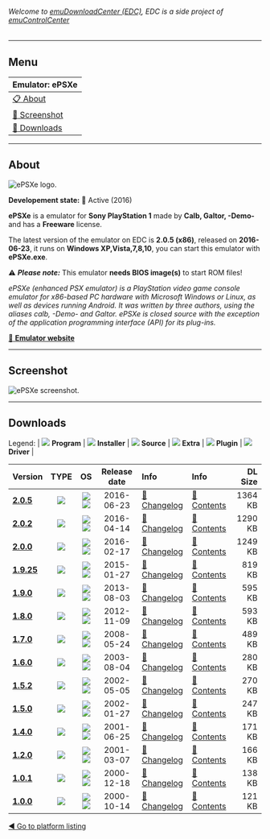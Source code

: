 ###### Welcome to [emuDownloadCenter (EDC)](https://github.com/PhoenixInteractiveNL/emuDownloadCenter/wiki/), EDC is a side project of [emuControlCenter](https://github.com/PhoenixInteractiveNL/emuControlCenter/wiki/)
***
## Menu
| **Emulator: ePSXe** |
|:---------|
| [:clipboard: About](#about) |
| [:sunrise: Screenshot](#screen) |
| [:floppy_disk: Downloads](#downloads) |
***
## About
![](https://github.com/PhoenixInteractiveNL/emuDownloadCenter/wiki/images_emulator/epsxe_logo_200.jpg "ePSXe logo.")

**Developement state:** :large_blue_circle: Active (2016)

**ePSXe** is a emulator for **Sony PlayStation 1** made by **Calb, Galtor, -Demo-** and has a **Freeware** license.

The latest version of the emulator on EDC is **2.0.5 (x86)**, released on **2016-06-23**, it runs on **Windows XP,Vista,7,8,10**, you can start this emulator with **ePSXe.exe**.

:warning: _**Please note:**_ This emulator **needs BIOS image(s)** to start ROM files!

_ePSXe (enhanced PSX emulator) is a PlayStation video game console emulator for x86-based PC hardware with Microsoft Windows or Linux, as well as devices running Android. It was written by three authors, using the aliases calb, -Demo- and Galtor. ePSXe is closed source with the exception of the application programming interface (API) for its plug-ins._

[:link: **Emulator website**](http://www.epsxe.com/)
***
## Screenshot
![](https://raw.githubusercontent.com/PhoenixInteractiveNL/emuDownloadCenter/master/hooks/epsxe/emulator_screen_01.jpg "ePSXe screenshot.")
***
## Downloads
Legend:
| ![](https://raw.githubusercontent.com/wiki/PhoenixInteractiveNL/emuDownloadCenter/images_misc/icon_program_24.png) **Program** | 
![](https://raw.githubusercontent.com/wiki/PhoenixInteractiveNL/emuDownloadCenter/images_misc/icon_installer_24.png) **Installer** | 
![](https://raw.githubusercontent.com/wiki/PhoenixInteractiveNL/emuDownloadCenter/images_misc/icon_source_code_24.png) **Source** | 
![](https://raw.githubusercontent.com/wiki/PhoenixInteractiveNL/emuDownloadCenter/images_misc/icon_extra_24.png) **Extra** | 
![](https://raw.githubusercontent.com/wiki/PhoenixInteractiveNL/emuDownloadCenter/images_misc/icon_plugin_24.png) **Plugin** | 
![](https://raw.githubusercontent.com/wiki/PhoenixInteractiveNL/emuDownloadCenter/images_misc/icon_driver_24.png) **Driver** | 


| Version  | TYPE | OS | Release date  | Info       | Info       | DL Size    |
|:---------|:----:|:--:|:-------------:|:-----------|:-----------|-----------:|
| [**2.0.5**](https://github.com/PhoenixInteractiveNL/edc-repo0001/raw/master/epsxe/2.0.5.7z) | ![](https://raw.githubusercontent.com/wiki/PhoenixInteractiveNL/emuDownloadCenter/images_misc/icon_program_24.png) | ![](https://raw.githubusercontent.com/wiki/PhoenixInteractiveNL/emuDownloadCenter/images_misc/logo_windows_24.png)![](https://raw.githubusercontent.com/wiki/PhoenixInteractiveNL/emuDownloadCenter/images_misc/icon_32-bit_24.png) | 2016-06-23 | [:page_facing_up: Changelog](https://github.com/PhoenixInteractiveNL/edc-repo0001/blob/master/epsxe/2.0.5_changelog.txt) | [:mag_right: Contents](https://github.com/PhoenixInteractiveNL/edc-repo0001/blob/master/epsxe/2.0.5_contents.txt) | 1364 KB |
| [**2.0.2**](https://github.com/PhoenixInteractiveNL/edc-repo0001/raw/master/epsxe/2.0.2.7z) | ![](https://raw.githubusercontent.com/wiki/PhoenixInteractiveNL/emuDownloadCenter/images_misc/icon_program_24.png) | ![](https://raw.githubusercontent.com/wiki/PhoenixInteractiveNL/emuDownloadCenter/images_misc/logo_windows_24.png)![](https://raw.githubusercontent.com/wiki/PhoenixInteractiveNL/emuDownloadCenter/images_misc/icon_32-bit_24.png) | 2016-04-14 | [:page_facing_up: Changelog](https://github.com/PhoenixInteractiveNL/edc-repo0001/blob/master/epsxe/2.0.2_changelog.txt) | [:mag_right: Contents](https://github.com/PhoenixInteractiveNL/edc-repo0001/blob/master/epsxe/2.0.2_contents.txt) | 1290 KB |
| [**2.0.0**](https://github.com/PhoenixInteractiveNL/edc-repo0001/raw/master/epsxe/2.0.0.7z) | ![](https://raw.githubusercontent.com/wiki/PhoenixInteractiveNL/emuDownloadCenter/images_misc/icon_program_24.png) | ![](https://raw.githubusercontent.com/wiki/PhoenixInteractiveNL/emuDownloadCenter/images_misc/logo_windows_24.png)![](https://raw.githubusercontent.com/wiki/PhoenixInteractiveNL/emuDownloadCenter/images_misc/icon_32-bit_24.png) | 2016-02-17 | [:page_facing_up: Changelog](https://github.com/PhoenixInteractiveNL/edc-repo0001/blob/master/epsxe/2.0.0_changelog.txt) | [:mag_right: Contents](https://github.com/PhoenixInteractiveNL/edc-repo0001/blob/master/epsxe/2.0.0_contents.txt) | 1249 KB |
| [**1.9.25**](https://github.com/PhoenixInteractiveNL/edc-repo0001/raw/master/epsxe/1.9.25.7z) | ![](https://raw.githubusercontent.com/wiki/PhoenixInteractiveNL/emuDownloadCenter/images_misc/icon_program_24.png) | ![](https://raw.githubusercontent.com/wiki/PhoenixInteractiveNL/emuDownloadCenter/images_misc/logo_windows_24.png)![](https://raw.githubusercontent.com/wiki/PhoenixInteractiveNL/emuDownloadCenter/images_misc/icon_32-bit_24.png) | 2015-01-27 | [:page_facing_up: Changelog](https://github.com/PhoenixInteractiveNL/edc-repo0001/blob/master/epsxe/1.9.25_changelog.txt) | [:mag_right: Contents](https://github.com/PhoenixInteractiveNL/edc-repo0001/blob/master/epsxe/1.9.25_contents.txt) | 819 KB |
| [**1.9.0**](https://github.com/PhoenixInteractiveNL/edc-repo0001/raw/master/epsxe/1.9.0.7z) | ![](https://raw.githubusercontent.com/wiki/PhoenixInteractiveNL/emuDownloadCenter/images_misc/icon_program_24.png) | ![](https://raw.githubusercontent.com/wiki/PhoenixInteractiveNL/emuDownloadCenter/images_misc/logo_windows_24.png)![](https://raw.githubusercontent.com/wiki/PhoenixInteractiveNL/emuDownloadCenter/images_misc/icon_32-bit_24.png) | 2013-08-03 | [:page_facing_up: Changelog](https://github.com/PhoenixInteractiveNL/edc-repo0001/blob/master/epsxe/1.9.0_changelog.txt) | [:mag_right: Contents](https://github.com/PhoenixInteractiveNL/edc-repo0001/blob/master/epsxe/1.9.0_contents.txt) | 595 KB |
| [**1.8.0**](https://github.com/PhoenixInteractiveNL/edc-repo0001/raw/master/epsxe/1.8.0.7z) | ![](https://raw.githubusercontent.com/wiki/PhoenixInteractiveNL/emuDownloadCenter/images_misc/icon_program_24.png) | ![](https://raw.githubusercontent.com/wiki/PhoenixInteractiveNL/emuDownloadCenter/images_misc/logo_windows_24.png)![](https://raw.githubusercontent.com/wiki/PhoenixInteractiveNL/emuDownloadCenter/images_misc/icon_32-bit_24.png) | 2012-11-09 | [:page_facing_up: Changelog](https://github.com/PhoenixInteractiveNL/edc-repo0001/blob/master/epsxe/1.8.0_changelog.txt) | [:mag_right: Contents](https://github.com/PhoenixInteractiveNL/edc-repo0001/blob/master/epsxe/1.8.0_contents.txt) | 593 KB |
| [**1.7.0**](https://github.com/PhoenixInteractiveNL/edc-repo0001/raw/master/epsxe/1.7.0.7z) | ![](https://raw.githubusercontent.com/wiki/PhoenixInteractiveNL/emuDownloadCenter/images_misc/icon_program_24.png) | ![](https://raw.githubusercontent.com/wiki/PhoenixInteractiveNL/emuDownloadCenter/images_misc/logo_windows_24.png)![](https://raw.githubusercontent.com/wiki/PhoenixInteractiveNL/emuDownloadCenter/images_misc/icon_32-bit_24.png) | 2008-05-24 | [:page_facing_up: Changelog](https://github.com/PhoenixInteractiveNL/edc-repo0001/blob/master/epsxe/1.7.0_changelog.txt) | [:mag_right: Contents](https://github.com/PhoenixInteractiveNL/edc-repo0001/blob/master/epsxe/1.7.0_contents.txt) | 489 KB |
| [**1.6.0**](https://github.com/PhoenixInteractiveNL/edc-repo0001/raw/master/epsxe/1.6.0.7z) | ![](https://raw.githubusercontent.com/wiki/PhoenixInteractiveNL/emuDownloadCenter/images_misc/icon_program_24.png) | ![](https://raw.githubusercontent.com/wiki/PhoenixInteractiveNL/emuDownloadCenter/images_misc/logo_windows_24.png)![](https://raw.githubusercontent.com/wiki/PhoenixInteractiveNL/emuDownloadCenter/images_misc/icon_32-bit_24.png) | 2003-08-04 | [:page_facing_up: Changelog](https://github.com/PhoenixInteractiveNL/edc-repo0001/blob/master/epsxe/1.6.0_changelog.txt) | [:mag_right: Contents](https://github.com/PhoenixInteractiveNL/edc-repo0001/blob/master/epsxe/1.6.0_contents.txt) | 280 KB |
| [**1.5.2**](https://github.com/PhoenixInteractiveNL/edc-repo0001/raw/master/epsxe/1.5.2.7z) | ![](https://raw.githubusercontent.com/wiki/PhoenixInteractiveNL/emuDownloadCenter/images_misc/icon_program_24.png) | ![](https://raw.githubusercontent.com/wiki/PhoenixInteractiveNL/emuDownloadCenter/images_misc/logo_windows_24.png)![](https://raw.githubusercontent.com/wiki/PhoenixInteractiveNL/emuDownloadCenter/images_misc/icon_32-bit_24.png) | 2002-05-05 | [:page_facing_up: Changelog](https://github.com/PhoenixInteractiveNL/edc-repo0001/blob/master/epsxe/1.5.2_changelog.txt) | [:mag_right: Contents](https://github.com/PhoenixInteractiveNL/edc-repo0001/blob/master/epsxe/1.5.2_contents.txt) | 270 KB |
| [**1.5.0**](https://github.com/PhoenixInteractiveNL/edc-repo0001/raw/master/epsxe/1.5.0.7z) | ![](https://raw.githubusercontent.com/wiki/PhoenixInteractiveNL/emuDownloadCenter/images_misc/icon_program_24.png) | ![](https://raw.githubusercontent.com/wiki/PhoenixInteractiveNL/emuDownloadCenter/images_misc/logo_windows_24.png)![](https://raw.githubusercontent.com/wiki/PhoenixInteractiveNL/emuDownloadCenter/images_misc/icon_32-bit_24.png) | 2002-01-27 | [:page_facing_up: Changelog](https://github.com/PhoenixInteractiveNL/edc-repo0001/blob/master/epsxe/1.5.0_changelog.txt) | [:mag_right: Contents](https://github.com/PhoenixInteractiveNL/edc-repo0001/blob/master/epsxe/1.5.0_contents.txt) | 247 KB |
| [**1.4.0**](https://github.com/PhoenixInteractiveNL/edc-repo0001/raw/master/epsxe/1.4.0.7z) | ![](https://raw.githubusercontent.com/wiki/PhoenixInteractiveNL/emuDownloadCenter/images_misc/icon_program_24.png) | ![](https://raw.githubusercontent.com/wiki/PhoenixInteractiveNL/emuDownloadCenter/images_misc/logo_windows_24.png)![](https://raw.githubusercontent.com/wiki/PhoenixInteractiveNL/emuDownloadCenter/images_misc/icon_32-bit_24.png) | 2001-06-25 | [:page_facing_up: Changelog](https://github.com/PhoenixInteractiveNL/edc-repo0001/blob/master/epsxe/1.4.0_changelog.txt) | [:mag_right: Contents](https://github.com/PhoenixInteractiveNL/edc-repo0001/blob/master/epsxe/1.4.0_contents.txt) | 171 KB |
| [**1.2.0**](https://github.com/PhoenixInteractiveNL/edc-repo0001/raw/master/epsxe/1.2.0.7z) | ![](https://raw.githubusercontent.com/wiki/PhoenixInteractiveNL/emuDownloadCenter/images_misc/icon_program_24.png) | ![](https://raw.githubusercontent.com/wiki/PhoenixInteractiveNL/emuDownloadCenter/images_misc/logo_windows_24.png)![](https://raw.githubusercontent.com/wiki/PhoenixInteractiveNL/emuDownloadCenter/images_misc/icon_32-bit_24.png) | 2001-03-07 | [:page_facing_up: Changelog](https://github.com/PhoenixInteractiveNL/edc-repo0001/blob/master/epsxe/1.2.0_changelog.txt) | [:mag_right: Contents](https://github.com/PhoenixInteractiveNL/edc-repo0001/blob/master/epsxe/1.2.0_contents.txt) | 166 KB |
| [**1.0.1**](https://github.com/PhoenixInteractiveNL/edc-repo0001/raw/master/epsxe/1.0.1.7z) | ![](https://raw.githubusercontent.com/wiki/PhoenixInteractiveNL/emuDownloadCenter/images_misc/icon_program_24.png) | ![](https://raw.githubusercontent.com/wiki/PhoenixInteractiveNL/emuDownloadCenter/images_misc/logo_windows_24.png)![](https://raw.githubusercontent.com/wiki/PhoenixInteractiveNL/emuDownloadCenter/images_misc/icon_32-bit_24.png) | 2000-12-18 | [:page_facing_up: Changelog](https://github.com/PhoenixInteractiveNL/edc-repo0001/blob/master/epsxe/1.0.1_changelog.txt) | [:mag_right: Contents](https://github.com/PhoenixInteractiveNL/edc-repo0001/blob/master/epsxe/1.0.1_contents.txt) | 138 KB |
| [**1.0.0**](https://github.com/PhoenixInteractiveNL/edc-repo0001/raw/master/epsxe/1.0.0.7z) | ![](https://raw.githubusercontent.com/wiki/PhoenixInteractiveNL/emuDownloadCenter/images_misc/icon_program_24.png) | ![](https://raw.githubusercontent.com/wiki/PhoenixInteractiveNL/emuDownloadCenter/images_misc/logo_windows_24.png)![](https://raw.githubusercontent.com/wiki/PhoenixInteractiveNL/emuDownloadCenter/images_misc/icon_32-bit_24.png) | 2000-10-14 | [:page_facing_up: Changelog](https://github.com/PhoenixInteractiveNL/edc-repo0001/blob/master/epsxe/1.0.0_changelog.txt) | [:mag_right: Contents](https://github.com/PhoenixInteractiveNL/edc-repo0001/blob/master/epsxe/1.0.0_contents.txt) | 121 KB |

[:arrow_backward: Go to platform listing](https://github.com/PhoenixInteractiveNL/emuDownloadCenter/wiki/EDC-Platform-List)
